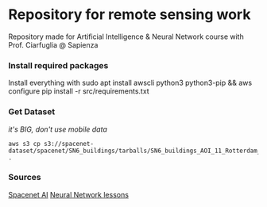 # Repository for remote sensing work
Repository made for Artificial Intelligence & Neural Network course with Prof. Ciarfuglia @ Sapienza 

### Install required packages
Install everything with 
    sudo apt install awscli python3 python3-pip && aws configure 
    pip install -r src/requirements.txt

### Get Dataset
_it's BIG, don't use mobile data_

    aws s3 cp s3://spacenet-dataset/spacenet/SN6_buildings/tarballs/SN6_buildings_AOI_11_Rotterdam_train.tar.gz .

### Sources
[Spacenet AI](https://spacenet.ai/sn6-challenge/)
[Neural Network lessons](https://youtube.com/playlist?list=PLkt2uSq6rBVctENoVBg1TpCC7OQi31AlC)